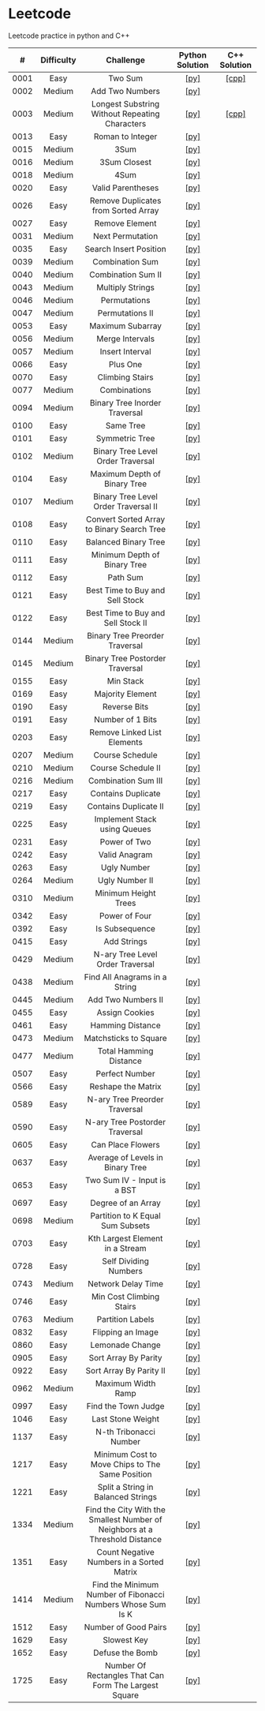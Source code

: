# Leetcode
Leetcode practice in python and C++

| # | Difficulty | Challenge | Python Solution | C++ Solution |
| :-----:  | :----:     | :----:    | :----:|  :----:    |
| 0001 | Easy | Two Sum |[[py]](https://github.com/kevin851066/Leetcode/blob/main/Python/1.py) |[[cpp]](https://github.com/kevin851066/Leetcode/blob/main/C%2B%2B/1.cpp)|
| 0002 | Medium | Add Two Numbers | [[py]](https://github.com/kevin851066/Leetcode/blob/main/Python/2.py) |
| 0003 | Medium | Longest Substring Without Repeating Characters | [[py]](https://github.com/kevin851066/Leetcode/blob/main/Python/3.py) |[[cpp]](https://github.com/kevin851066/Leetcode/blob/main/C%2B%2B/3.cpp)|
|0013|  Easy |Roman to Integer| [[py]](https://github.com/kevin851066/Leetcode/blob/main/Python/13.py)|
|0015| Medium |3Sum| [[py]](https://github.com/kevin851066/Leetcode/blob/main/Python/15.py)|
|0016| Medium | 3Sum Closest |[[py]](https://github.com/kevin851066/Leetcode/blob/main/Python/16.py)|
|0018| Medium | 4Sum |[[py]](https://github.com/kevin851066/Leetcode/blob/main/Python/18.py)|
|0020 | Easy |Valid Parentheses | [[py]](https://github.com/kevin851066/Leetcode/blob/main/Python/20.py)|
|0026 | Easy |Remove Duplicates from Sorted Array | [[py]](https://github.com/kevin851066/Leetcode/blob/main/Python/26.py)|
|0027 | Easy |Remove Element| [[py]](https://github.com/kevin851066/Leetcode/blob/main/Python/27.py)|
|0031 | Medium |Next Permutation |[[py]](https://github.com/kevin851066/Leetcode/blob/main/Python/31.py)|
|0035 | Easy |Search Insert Position| [[py]](https://github.com/kevin851066/Leetcode/blob/main/Python/35.py)|
|0039 | Medium |Combination Sum |[[py]](https://github.com/kevin851066/Leetcode/blob/main/Python/39.py)|
|0040 | Medium |Combination Sum II |[[py]](https://github.com/kevin851066/Leetcode/blob/main/Python/40.py)|
|0043 | Medium |Multiply Strings| [[py]](https://github.com/kevin851066/Leetcode/blob/main/Python/43.py)|
|0046| Medium | Permutations | [[py]](https://github.com/kevin851066/Leetcode/blob/main/Python/46.py)|
|0047 | Medium |Permutations II |[[py]](https://github.com/kevin851066/Leetcode/blob/main/Python/47.py)|
|0053 | Easy | Maximum Subarray |[[py]](https://github.com/kevin851066/Leetcode/blob/main/Python/53.py)|
|0056 | Medium |Merge Intervals |[[py]](https://github.com/kevin851066/Leetcode/blob/main/Python/56.py)|
|0057 | Medium |Insert Interval |[[py]](https://github.com/kevin851066/Leetcode/blob/main/Python/57.py)|
|0066 | Easy |Plus One| [[py]](https://github.com/kevin851066/Leetcode/blob/main/Python/66.py)|
|0070| Easy | Climbing Stairs |[[py]](https://github.com/kevin851066/Leetcode/blob/main/Python/70.py)|
|0077 | Medium |Combinations |[[py]](https://github.com/kevin851066/Leetcode/blob/main/Python/77.py)|
|0094 | Medium |Binary Tree Inorder Traversal |[[py]](https://github.com/kevin851066/Leetcode/blob/main/Python/94.py)|
|0100 | Easy |Same Tree |[[py]](https://github.com/kevin851066/Leetcode/blob/main/Python/100.py)|
|0101 | Easy |Symmetric Tree |[[py]](https://github.com/kevin851066/Leetcode/blob/main/Python/101.py)|
|0102 | Medium |Binary Tree Level Order Traversal |[[py]](https://github.com/kevin851066/Leetcode/blob/main/Python/102.py)|
|0104 | Easy |Maximum Depth of Binary Tree| [[py]](https://github.com/kevin851066/Leetcode/blob/main/Python/104.py)|
|0107 | Medium |Binary Tree Level Order Traversal II |[[py]](https://github.com/kevin851066/Leetcode/blob/main/Python/107.py)|
|0108 | Easy |Convert Sorted Array to Binary Search Tree |[[py]](https://github.com/kevin851066/Leetcode/blob/main/Python/108.py)|
|0110 | Easy |Balanced Binary Tree |[[py]](https://github.com/kevin851066/Leetcode/blob/main/Python/110.py)|
|0111 | Easy |Minimum Depth of Binary Tree| [[py]](https://github.com/kevin851066/Leetcode/blob/main/Python/111.py)|
|0112 | Easy |Path Sum |[[py]](https://github.com/kevin851066/Leetcode/blob/main/Python/112.py)|
|0121 | Easy |Best Time to Buy and Sell Stock| [[py]](https://github.com/kevin851066/Leetcode/blob/main/Python/121.py)|
|0122 | Easy |Best Time to Buy and Sell Stock II |[[py]](https://github.com/kevin851066/Leetcode/blob/main/Python/122.py)|
|0144 | Medium |Binary Tree Preorder Traversal |[[py]](https://github.com/kevin851066/Leetcode/blob/main/Python/144.py)|
|0145 | Medium |Binary Tree Postorder Traversal| [[py]](https://github.com/kevin851066/Leetcode/blob/main/Python/145.py)|
|0155 | Easy |Min Stack |[[py]](https://github.com/kevin851066/Leetcode/blob/main/Python/155.py)|
|0169 | Easy |Majority Element |[[py]](https://github.com/kevin851066/Leetcode/blob/main/Python/169.py)|
|0190 | Easy |Reverse Bits| [[py]](https://github.com/kevin851066/Leetcode/blob/main/Python/190.py)|
|0191 | Easy |Number of 1 Bits| [[py]](https://github.com/kevin851066/Leetcode/blob/main/Python/191.py)|
|0203 | Easy |Remove Linked List Elements |[[py]](https://github.com/kevin851066/Leetcode/blob/main/Python/203.py)|
|0207 | Medium |Course Schedule  |[[py]](https://github.com/kevin851066/Leetcode/blob/main/Python/207.py)|
|0210 | Medium |Course Schedule II   |[[py]](https://github.com/kevin851066/Leetcode/blob/main/Python/210.py)|
|0216 | Medium |Combination Sum III |[[py]](https://github.com/kevin851066/Leetcode/blob/main/Python/216.py)|
|0217 | Easy |Contains Duplicate |[[py]](https://github.com/kevin851066/Leetcode/blob/main/Python/217.py)|
|0219 | Easy |Contains Duplicate II |[[py]](https://github.com/kevin851066/Leetcode/blob/main/Python/219.py)|
|0225 | Easy| Implement Stack using Queues| [[py]](https://github.com/kevin851066/Leetcode/blob/main/Python/225.py)|
|0231 |Easy|Power of Two| [[py]](https://github.com/kevin851066/Leetcode/blob/main/Python/231.py)|
|0242 |Easy|Valid Anagram| [[py]](https://github.com/kevin851066/Leetcode/blob/main/Python/242.py)|
|0263 |Easy| Ugly Number|[[py]](https://github.com/kevin851066/Leetcode/blob/main/Python/263.py)|
|0264 |Medium| Ugly Number II|[[py]](https://github.com/kevin851066/Leetcode/blob/main/Python/264.py)|
|0310 | Medium |Minimum Height Trees |[[py]](https://github.com/kevin851066/Leetcode/blob/main/Python/310.py)|
|0342 |Easy|Power of Four |[[py]](https://github.com/kevin851066/Leetcode/blob/main/Python/342.py)|
|0392 |Easy|Is Subsequence |[[py]](https://github.com/kevin851066/Leetcode/blob/main/Python/392.py)|
|0415 |Easy|Add Strings |[[py]](https://github.com/kevin851066/Leetcode/blob/main/Python/415.py)|
|0429| Medium | N-ary Tree Level Order Traversal |[[py]](https://github.com/kevin851066/Leetcode/blob/main/Python/429.py)|
|0438 | Medium |Find All Anagrams in a String |[[py]](https://github.com/kevin851066/Leetcode/blob/main/Python/438.py)|
|0445 | Medium |Add Two Numbers II |[[py]](https://github.com/kevin851066/Leetcode/blob/main/Python/445.py)|
|0455 |Easy|Assign Cookies |[[py]](https://github.com/kevin851066/Leetcode/blob/main/Python/455.py)|
|0461 |Easy|Hamming Distance |[[py]](https://github.com/kevin851066/Leetcode/blob/main/Python/461.py)|
|0473 | Medium |Matchsticks to Square |[[py]](https://github.com/kevin851066/Leetcode/blob/main/Python/473.py)|
|0477 | Medium |Total Hamming Distance |[[py]](https://github.com/kevin851066/Leetcode/blob/main/Python/477.py)|
|0507 |Easy|Perfect Number |[[py]](https://github.com/kevin851066/Leetcode/blob/main/Python/507.py)|
|0566 |Easy|Reshape the Matrix |[[py]](https://github.com/kevin851066/Leetcode/blob/main/Python/566.py)|
|0589 |Easy|N-ary Tree Preorder Traversal |[[py]](https://github.com/kevin851066/Leetcode/blob/main/Python/589.py)|
|0590 |Easy|N-ary Tree Postorder Traversal |[[py]](https://github.com/kevin851066/Leetcode/blob/main/Python/590.py)|
|0605 |Easy|Can Place Flowers |[[py]](https://github.com/kevin851066/Leetcode/blob/main/Python/605.py)|
|0637 |Easy|Average of Levels in Binary Tree |[[py]](https://github.com/kevin851066/Leetcode/blob/main/Python/637.py)|
|0653 |Easy|Two Sum IV - Input is a BST |[[py]](https://github.com/kevin851066/Leetcode/blob/main/Python/653.py)|
|0697 |Easy|Degree of an Array |[[py]](https://github.com/kevin851066/Leetcode/blob/main/Python/697.py)|
|0698 | Medium |Partition to K Equal Sum Subsets |[[py]](https://github.com/kevin851066/Leetcode/blob/main/Python/698.py)|
|0703 |Easy|Kth Largest Element in a Stream| [[py]](https://github.com/kevin851066/Leetcode/blob/main/Python/703.py)|
|0728 |Easy|Self Dividing Numbers |[[py]](https://github.com/kevin851066/Leetcode/blob/main/Python/728.py)|
|0743 | Medium |Network Delay Time |[[py]](https://github.com/kevin851066/Leetcode/blob/main/Python/743.py)|
|0746|Easy| Min Cost Climbing Stairs |[[py]](https://github.com/kevin851066/Leetcode/blob/main/Python/746.py)|
|0763 | Medium |Partition Labels |[[py]](https://github.com/kevin851066/Leetcode/blob/main/Python/763.py)|
|0832 |Easy|Flipping an Image |[[py]](https://github.com/kevin851066/Leetcode/blob/main/Python/832.py)|
|0860 |Easy|Lemonade Change |[[py]](https://github.com/kevin851066/Leetcode/blob/main/Python/860.py)|
|0905 |Easy|Sort Array By Parity |[[py]](https://github.com/kevin851066/Leetcode/blob/main/Python/905.py)|
|0922 |Easy|Sort Array By Parity II |[[py]](https://github.com/kevin851066/Leetcode/blob/main/Python/922.py)|
|0962 | Medium |Maximum Width Ramp |[[py]](https://github.com/kevin851066/Leetcode/blob/main/Python/962.py)|
|0997 |Easy|Find the Town Judge |[[py]](https://github.com/kevin851066/Leetcode/blob/main/Python/997.py)|
|1046 |Easy|Last Stone Weight |[[py]](https://github.com/kevin851066/Leetcode/blob/main/Python/1046.py)|
|1137 |Easy|N-th Tribonacci Number |[[py]](https://github.com/kevin851066/Leetcode/blob/main/Python/1137.py)|
|1217 |Easy|Minimum Cost to Move Chips to The Same Position |[[py]](https://github.com/kevin851066/Leetcode/blob/main/Python/1217.py)|
|1221 |Easy|Split a String in Balanced Strings |[[py]](https://github.com/kevin851066/Leetcode/blob/main/Python/1221.py)|
|1334 | Medium |Find the City With the Smallest Number of Neighbors at a Threshold Distance |[[py]](https://github.com/kevin851066/Leetcode/blob/main/Python/1334.py)|
|1351 |Easy|Count Negative Numbers in a Sorted Matrix |[[py]](https://github.com/kevin851066/Leetcode/blob/main/Python/1351.py)|
|1414 | Medium |Find the Minimum Number of Fibonacci Numbers Whose Sum Is K |[[py]](https://github.com/kevin851066/Leetcode/blob/main/Python/1414.py)|
| 1512|Easy|Number of Good Pairs| [[py]](https://github.com/kevin851066/Leetcode/blob/main/Python/1512.py)|
|1629 |Easy|Slowest Key |[[py]](https://github.com/kevin851066/Leetcode/blob/main/Python/1629.py)|
|1652 |Easy|Defuse the Bomb |[[py]](https://github.com/kevin851066/Leetcode/blob/main/Python/1652.py)|
|1725 |Easy|Number Of Rectangles That Can Form The Largest Square |[[py]](https://github.com/kevin851066/Leetcode/blob/main/Python/1725.py)|

